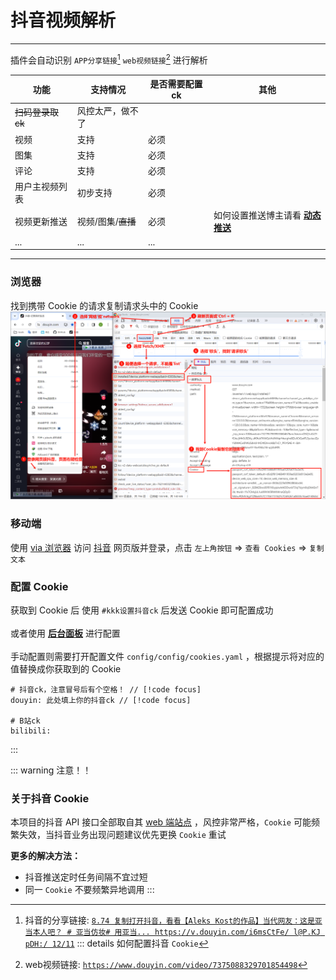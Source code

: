 # 抖音视频解析

---

插件会自动识别 `APP分享链接`[^1] `web视频链接`[^2] 进行解析

| 功能              | 支持情况           | 是否需要配置 ck | 其他 |
| ----------------- | ------------------ | --------------- | - |
| ~~扫码登录取 ck~~ | 风控太严，做不了   |                 | |
| 视频              | 支持               | 必须            | |
| 图集              | 支持               | 必须            | |
| 评论              | 支持               | 必须            | |
| 用户主视频列表    | 初步支持           | 必须            | |
| 视频更新推送      | 视频/图集/~~直播~~ | 必须            | 如何设置推送博主请看 [**动态推送**](./push.md) |
| ...               | ...                | ...             | |

---
[^1]: 抖音的分享链接: [`8.74 复制打开抖音，看看【Aleks Kost的作品】当代网友：这是亚当本人吧？ # 亚当仿妆# 用亚当... https://v.douyin.com/i6msCtFe/ l@P.KJ pDH:/ 12/11`](https://v.douyin.com/i6msCtFe/)
::: details 如何配置抖音 `Cookie`

[^2]: web视频链接: [`https://www.douyin.com/video/7375088329701854498`](https://www.douyin.com/video/7375088329701854498)

### 浏览器

找到携带 Cookie 的请求复制请求头中的 Cookie
![img](../../public/intro/pic1.png)

### 移动端

使用 [via 浏览器](https://res.viayoo.com/v1/via-release-cn.apk) 访问 [抖音](https://www.douyin.com/) 网页版并登录，点击 `左上角按钮` => `查看 Cookies` => `复制文本`

### 配置 Cookie

获取到 Cookie 后 使用 `#kkk设置抖音ck` 后发送 Cookie 即可配置成功<br><br>
或者使用 [**后台面板**](../start/start.config.md) 进行配置<br><br>
手动配置则需要打开配置文件 `config/config/cookies.yaml` ，根据提示将对应的值替换成你获取到的 Cookie

```yaml{2}
# 抖音ck，注意冒号后有个空格！ // [!code focus]
douyin: 此处填上你的抖音ck // [!code focus]

# B站ck
bilibili: 
```

:::

::: warning 注意！！

### 关于抖音 Cookie

本项目的抖音 API 接口全部取自其 [web 端站点](https://www.douyin.com) ，风控非常严格，`Cookie` 可能频繁失效，当抖音业务出现问题建议优先更换 `Cookie` 重试

**更多的解决方法：**

- 抖音推送定时任务间隔不宜过短
- 同一 `Cookie` 不要频繁异地调用
  :::
